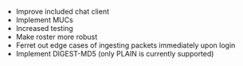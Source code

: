 * Improve included chat client
* Implement MUCs
* Increased testing
* Make roster more robust
* Ferret out edge cases of ingesting packets immediately upon login
* Implement DIGEST-MD5 (only PLAIN is currently supported)